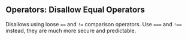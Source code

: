 ## Operators: Disallow Equal Operators

Disallows using loose `==` and `!=` comparison operators. Use `===` and `!==` instead, they are much more secure and predictable.